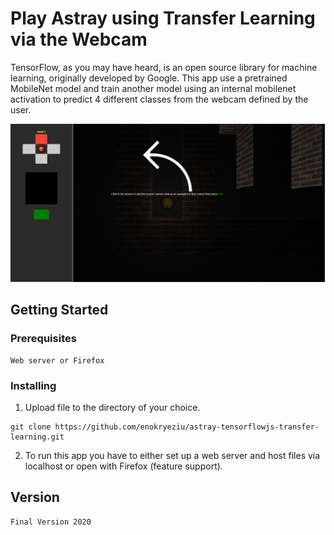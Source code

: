 # Play Astray using Transfer Learning via the Webcam

TensorFlow, as you may have heard, is an open source library for machine learning, originally developed by Google. This app use a pretrained MobileNet model and train another model using an internal mobilenet activation to predict 4 different classes from the webcam defined by the user. 

![Web Crawler](https://github.com/enokryeziu/astray-tensorflowjs-transfer-learning/blob/master/img/ui.png)


## Getting Started

### Prerequisites

```
Web server or Firefox
```

### Installing

1. Upload file to the directory of your choice.

```
git clone https://github.com/enokryeziu/astray-tensorflowjs-transfer-learning.git
```

2. To run this app you have to either set up a web server and host files via localhost or open with Firefox (feature support).

## Version
```
Final Version 2020
```
